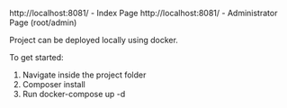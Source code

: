 http://localhost:8081/ - Index Page
http://localhost:8081/ - Administrator Page (root/admin)

Project can be deployed locally using docker.

To get started:
 
1) Navigate inside the project folder
2) Composer install
3) Run docker-compose up -d
